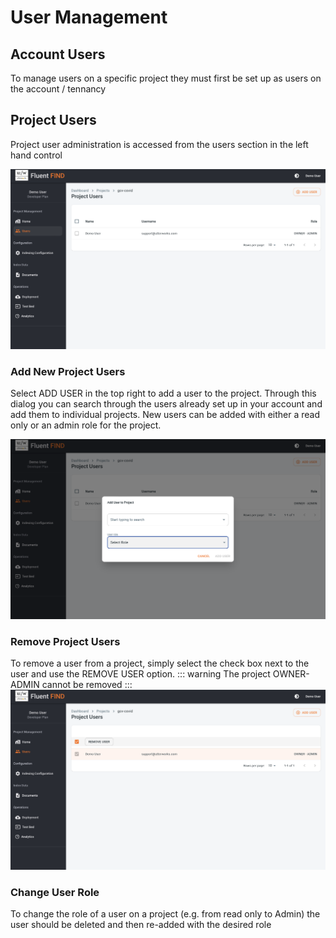 # User Management

## Account Users

To manage users on a specific project they must first be set up as users on the account / tennancy 


## Project Users

Project user administration is accessed from the users section in the left hand control

![Manage Users](../img/users.png)

### Add New Project Users

Select ADD USER in the top right to add a user to the project. Through this dialog you can search through the users already set up in your account and add them to individual projects. New users can be added with either a read only or an admin role for the project.

![Add user](../img/user-role.png)

### Remove Project Users

To remove a user from a project, simply select the check box next to the user and use the REMOVE USER option. 
::: warning
The project OWNER-ADMIN cannot be removed
:::
![Remove User](../img/remove-project-user.png)

### Change User Role

To change the role of a user on a project (e.g. from read only to Admin) the user should be deleted and then re-added with the desired role